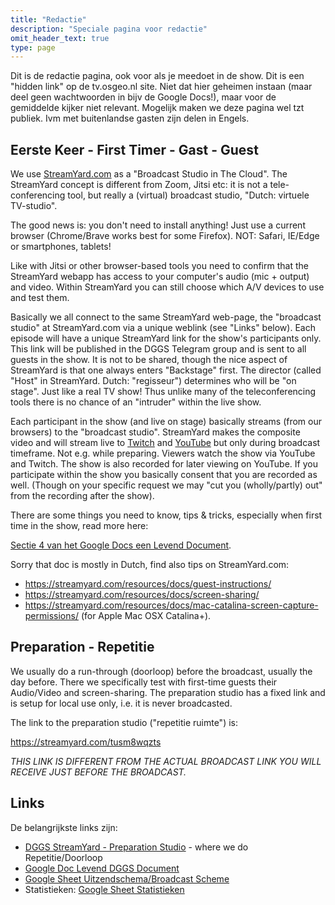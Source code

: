 ```yaml
---
title: "Redactie"
description: "Speciale pagina voor redactie"
omit_header_text: true
type: page
---
```


Dit is de redactie pagina, ook voor als je meedoet in de show.
Dit is een "hidden link" op de tv.osgeo.nl site.
Niet dat hier geheimen instaan (maar deel geen wachtwoorden in bijv de Google Docs!), maar
voor de gemiddelde kijker niet relevant. Mogelijk maken we deze pagina wel tzt publiek.
Ivm met buitenlandse gasten zijn delen in Engels.

## Eerste Keer - First Timer - Gast - Guest
We use [StreamYard.com](https://streamyard.com) as a "Broadcast Studio in The Cloud". 
The StreamYard concept is different from Zoom, Jitsi etc: it is not a tele-conferencing tool, 
but really a (virtual) broadcast studio, "Dutch: virtuele TV-studio".

The good news is: you don't need to install anything! 
Just use a current browser (Chrome/Brave works best for some Firefox).
NOT: Safari, IE/Edge or smartphones, tablets!

Like with Jitsi or other browser-based tools you need to confirm
that the StreamYard webapp has access to your computer's audio (mic + output)
and video. Within StreamYard you can still choose which A/V devices to use and test them.

Basically we all connect to the same StreamYard web-page, the "broadcast studio" at StreamYard.com via a unique weblink (see "Links" below). 
Each episode will have a unique StreamYard link for the show's participants only.
This link will be published in the DGGS Telegram group
and is sent to all guests in the show. It is not to be shared, though the nice 
aspect of StreamYard is that one always enters "Backstage" first. 
The director (called "Host" in StreamYard. Dutch: "regisseur") determines who will be "on stage".
Just like a real TV show! 
Thus unlike many of the teleconferencing tools there is no chance of an "intruder" within the live show.

Each participant in the show (and live on stage) basically streams (from our browsers) 
to the "broadcast studio". StreamYard makes the composite video and will stream
live to [Twitch](https://twitch.tv/osgeonl) and [YouTube](https://www.youtube.com/channel/UCvSAN6ur4RoGUqxtvmgsb8g) but
only during broadcast timeframe. Not e.g. while preparing. 
Viewers watch the show via YouTube and Twitch. The show is also recorded for later viewing on YouTube.
If you participate within the show you basically consent that you are recorded as well.
(Though on your specific request we may "cut you (wholly/partly) out" 
from the recording after the show).

There are some things you need to know, tips & tricks, especially when first 
time in the show, read more here:
 
[Sectie 4 van het Google Docs een Levend Document](https://docs.google.com/document/d/1V_hUjofjRu3TPpmnAtJGaHID3qO9keof4al5y3nIgVs#heading=h.6a3gipd4qkda).

Sorry that doc is mostly in Dutch, find also tips on StreamYard.com:

* https://streamyard.com/resources/docs/guest-instructions/
* https://streamyard.com/resources/docs/screen-sharing/ 
* https://streamyard.com/resources/docs/mac-catalina-screen-capture-permissions/  (for Apple Mac OSX Catalina+).

## Preparation - Repetitie

We usually do a run-through (doorloop) before the broadcast, usually the day before. 
There we specifically test with first-time guests their Audio/Video and screen-sharing.
The preparation studio has a fixed link and is setup for local use only, i.e. it is never broadcasted.

The link to the preparation studio ("repetitie ruimte") is:

https://streamyard.com/tusm8wqzts

*THIS LINK IS DIFFERENT FROM THE ACTUAL BROADCAST LINK YOU WILL RECEIVE JUST BEFORE THE BROADCAST.*

## Links

De belangrijkste links zijn:

* [DGGS StreamYard - Preparation Studio](https://streamyard.com/tusm8wqzts) - where we do Repetitie/Doorloop
* [Google Doc Levend DGGS Document](https://docs.google.com/document/d/1V_hUjofjRu3TPpmnAtJGaHID3qO9keof4al5y3nIgVs)
* [Google Sheet Uitzendschema/Broadcast Scheme](https://docs.google.com/spreadsheets/d/15GsvJvJ5gTuaAK5son-kyPZnClOc7T3Qa6-LhFFppGk)
* Statistieken: [Google Sheet Statistieken](https://docs.google.com/spreadsheets/d/1gDhfI4D8Wqjzduy8CavPzS7vt0LGBC8lPJEx0yEyvwQ)

